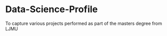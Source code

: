 # Data-Science-Profile
To capture various projects performed as part of the masters degree from LJMU
